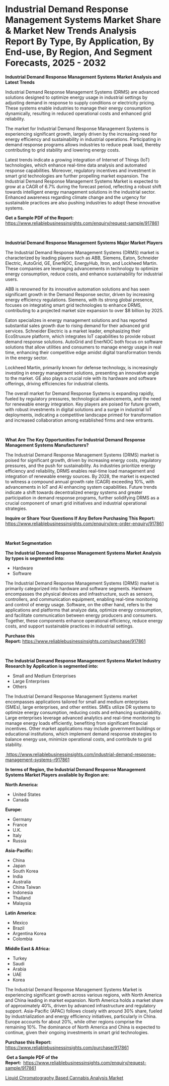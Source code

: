 <p><h1>Industrial Demand Response Management Systems Market Share & Market New Trends Analysis Report By Type, By Application, By End-use, By Region, And Segment Forecasts, 2025 - 2032</h1></p><p><strong>Industrial Demand Response Management Systems Market Analysis and Latest Trends</strong></p>
<p><p>Industrial Demand Response Management Systems (DRMS) are advanced solutions designed to optimize energy usage in industrial settings by adjusting demand in response to supply conditions or electricity pricing. These systems enable industries to manage their energy consumption dynamically, resulting in reduced operational costs and enhanced grid reliability. </p><p>The market for Industrial Demand Response Management Systems is experiencing significant growth, largely driven by the increasing need for energy efficiency and sustainability in industrial operations. Participating in demand response programs allows industries to reduce peak load, thereby contributing to grid stability and lowering energy costs. </p><p>Latest trends indicate a growing integration of Internet of Things (IoT) technologies, which enhance real-time data analysis and automated response capabilities. Moreover, regulatory incentives and investment in smart grid technologies are further propelling market expansion. The Industrial Demand Response Management Systems Market is expected to grow at a CAGR of 6.7% during the forecast period, reflecting a robust shift towards intelligent energy management solutions in the industrial sector. Enhanced awareness regarding climate change and the urgency for sustainable practices are also pushing industries to adopt these innovative systems.</p></p>
<p><strong>Get a Sample PDF of the Report:&nbsp;</strong> <a href="https://www.reliablebusinessinsights.com/enquiry/request-sample/917861?utm_campaign=2709&utm_medium=2&utm_source=Github&utm_content=ia&utm_term=07032025&utm_id=industrial-demand-response-management-systems">https://www.reliablebusinessinsights.com/enquiry/request-sample/917861</a></p>
<p>&nbsp;</p>
<p><strong>Industrial Demand Response Management Systems Major Market Players</strong></p>
<p><p>The Industrial Demand Response Management Systems (DRMS) market is characterized by leading players such as ABB, Siemens, Eaton, Schneider Electric, AutoGrid, GE, EnerNOC, EnergyHub, Itron, and Lockheed Martin. These companies are leveraging advancements in technology to optimize energy consumption, reduce costs, and enhance sustainability for industrial users.</p><p>ABB is renowned for its innovative automation solutions and has seen significant growth in the Demand Response sector, driven by increasing energy efficiency regulations. Siemens, with its strong global presence, focuses on integrating smart grid technologies to enhance DRMS, contributing to a projected market size expansion to over $8 billion by 2025.</p><p>Eaton specializes in energy management solutions and has reported substantial sales growth due to rising demand for their advanced grid services. Schneider Electric is a market leader, emphasizing their EcoStruxure platform, which integrates IoT capabilities to provide robust demand response solutions. AutoGrid and EnerNOC both focus on software solutions that allow utilities and consumers to manage energy usage in real time, enhancing their competitive edge amidst digital transformation trends in the energy sector.</p><p>Lockheed Martin, primarily known for defense technology, is increasingly investing in energy management solutions, presenting an innovative angle to the market. GE also plays a crucial role with its hardware and software offerings, driving efficiencies for industrial clients.</p><p>The overall market for Demand Response Systems is expanding rapidly, fueled by regulatory pressures, technological advancements, and the need for renewable energy integration. Key players are poised for future growth, with robust investments in digital solutions and a surge in industrial IoT deployments, indicating a competitive landscape primed for transformation and increased collaboration among established firms and new entrants.</p></p>
<p>&nbsp;</p>
<p><strong>What Are The Key Opportunities For Industrial Demand Response Management Systems Manufacturers?</strong></p>
<p><p>The Industrial Demand Response Management Systems (DRMS) market is poised for significant growth, driven by increasing energy costs, regulatory pressures, and the push for sustainability. As industries prioritize energy efficiency and reliability, DRMS enables real-time load management and integration of renewable energy sources. By 2028, the market is expected to witness a compound annual growth rate (CAGR) exceeding 10%, with advancements in IoT and AI enhancing system capabilities. Future trends indicate a shift towards decentralized energy systems and greater participation in demand response programs, further solidifying DRMS as a crucial component of smart grid initiatives and industrial operational strategies.</p></p>
<p><strong>Inquire or Share Your Questions If Any Before Purchasing This Report:</strong> <a href="https://www.reliablebusinessinsights.com/enquiry/pre-order-enquiry/917861?utm_campaign=2709&utm_medium=2&utm_source=Github&utm_content=ia&utm_term=07032025&utm_id=industrial-demand-response-management-systems">https://www.reliablebusinessinsights.com/enquiry/pre-order-enquiry/917861</a></p>
<p>&nbsp;</p>
<p><strong>Market Segmentation</strong></p>
<p><strong>The Industrial Demand Response Management Systems Market Analysis by types is segmented into:</strong></p>
<p><ul><li>Hardware</li><li>Software</li></ul></p>
<p><p>The Industrial Demand Response Management Systems (DRMS) market is primarily categorized into hardware and software segments. Hardware encompasses the physical devices and infrastructure, such as sensors, controllers, and communication equipment, enabling real-time monitoring and control of energy usage. Software, on the other hand, refers to the applications and platforms that analyze data, optimize energy consumption, and facilitate communication between energy producers and consumers. Together, these components enhance operational efficiency, reduce energy costs, and support sustainable practices in industrial settings.</p></p>
<p><strong>Purchase this Report:&nbsp;</strong><a href="https://www.reliablebusinessinsights.com/purchase/917861?utm_campaign=2709&utm_medium=2&utm_source=Github&utm_content=ia&utm_term=07032025&utm_id=industrial-demand-response-management-systems">https://www.reliablebusinessinsights.com/purchase/917861</a></p>
<p>&nbsp;</p>
<p><strong>The Industrial Demand Response Management Systems Market Industry Research by Application is segmented into:</strong></p>
<p><ul><li>Small and Medium Enterprises</li><li>Large Enterprises</li><li>Others</li></ul></p>
<p><p>The Industrial Demand Response Management Systems market encompasses applications tailored for small and medium enterprises (SMEs), large enterprises, and other entities. SMEs utilize DR systems to optimize energy consumption, reducing costs and enhancing sustainability. Large enterprises leverage advanced analytics and real-time monitoring to manage energy loads efficiently, benefiting from significant financial incentives. Other market applications may include government buildings or educational institutions, which implement demand response strategies to balance energy use, minimize operational costs, and contribute to grid stability.</p></p>
<p><a href="https://www.reliablebusinessinsights.com/industrial-demand-response-management-systems-r917861?utm_campaign=2709&utm_medium=2&utm_source=Github&utm_content=ia&utm_term=07032025&utm_id=industrial-demand-response-management-systems">&nbsp;https://www.reliablebusinessinsights.com/industrial-demand-response-management-systems-r917861</a></p>
<p><strong>In terms of Region, the Industrial Demand Response Management Systems Market Players available by Region are:</strong></p>
<p>
    <p> <strong> North America: </strong>
        <ul>
            <li>United States</li>
            <li>Canada</li>
        </ul>
        </p> 
    <p> <strong> Europe: </strong>
        <ul>
            <li>Germany</li>
            <li>France</li>
            <li>U.K.</li>
            <li>Italy</li>
            <li>Russia</li>
        </ul>
        </p> 
    <p> <strong> Asia-Pacific: </strong>
        <ul>
            <li>China</li>
            <li>Japan</li>
            <li>South Korea</li>
            <li>India</li>
            <li>Australia</li>
            <li>China Taiwan</li>
            <li>Indonesia</li>
            <li>Thailand</li>
            <li>Malaysia</li>
        </ul>
        </p> 
    <p> <strong> Latin America: </strong>
        <ul>
            <li>Mexico</li>
            <li>Brazil</li>
            <li>Argentina Korea</li>
            <li>Colombia</li>
        </ul>
        </p> 
    <p> <strong> Middle East & Africa: </strong>
        <ul>
            <li>Turkey</li>
            <li>Saudi</li>
            <li>Arabia</li>
            <li>UAE</li>
            <li>Korea</li>
        </ul>
    </p>
    </p>
<p><p>The Industrial Demand Response Management Systems Market is experiencing significant growth across various regions, with North America and China leading in market expansion. North America holds a market share of approximately 40%, driven by advanced infrastructure and regulatory support. Asia-Pacific (APAC) follows closely with around 30% share, fueled by industrialization and energy efficiency initiatives, particularly in China. Europe accounts for about 20%, while other regions comprise the remaining 10%. The dominance of North America and China is expected to continue, given their ongoing investments in smart grid technologies.</p></p>
<p><strong>Purchase this Report: </strong><a href="https://www.reliablebusinessinsights.com/purchase/917861?utm_campaign=2709&utm_medium=2&utm_source=Github&utm_content=ia&utm_term=07032025&utm_id=industrial-demand-response-management-systems">https://www.reliablebusinessinsights.com/purchase/917861</a></p>
<p>&nbsp;<strong>Get a Sample PDF of the Report:&nbsp;&nbsp;</strong><a href="https://www.reliablebusinessinsights.com/enquiry/request-sample/917861?utm_campaign=2709&utm_medium=2&utm_source=Github&utm_content=ia&utm_term=07032025&utm_id=industrial-demand-response-management-systems">https://www.reliablebusinessinsights.com/enquiry/request-sample/917861</a></p>
<p><strong></strong></p>
<p><p><a href="https://github.com/pimanoruman/Market-Research-Report-List-1/blob/main/liquid-chromatography-based-cannabis-analysis-market.md?utm_campaign=2709&utm_medium=2&utm_source=Github&utm_content=ia&utm_term=07032025&utm_id=industrial-demand-response-management-systems">Liquid Chromatography Based Cannabis Analysis Market</a></p></p>